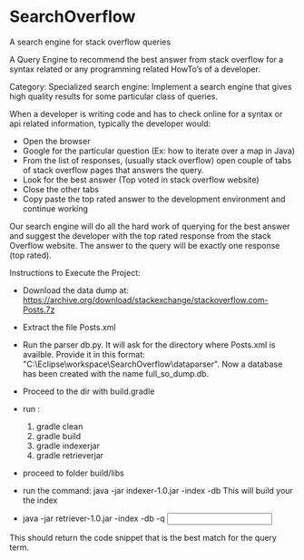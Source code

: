 # SearchOverflow
A search engine for stack overflow queries

A Query Engine to recommend the best answer from stack overflow for a syntax related or any programming related HowTo’s of a developer. 

Category: Specialized search engine: Implement a search engine that gives high quality results for some particular class of queries.

When a developer is writing code and has to check online for a syntax or api related information, typically the developer would:
-	Open the browser
-	Google for the particular question (Ex: how to iterate over a map in Java)
-	From the list of responses, (usually stack overflow) open couple of tabs of stack overflow pages that answers the query.
-	Look for the best answer (Top voted in stack overflow website)
-	Close the other tabs
-	Copy paste the top rated answer to the development environment and continue working

Our search engine will do all the hard work of querying for the best answer and suggest the developer with the top rated response from the stack Overflow website. The answer to the query will be exactly one response (top rated).



Instructions to Execute the Project:
- Download the data dump at: https://archive.org/download/stackexchange/stackoverflow.com-Posts.7z
- Extract the file Posts.xml
- Run the parser db.py. It will ask for the directory where Posts.xml is availble. Provide it in this format: "C:\Eclipse\workspace\SearchOverflow\dataparser". Now a database has been created with the name full_so_dump.db.
- Proceed to the dir with build.gradle
- run : 
	1. gradle clean
	2. gradle build
	3. gradle indexerjar
	4. gradle retrieverjar 
	
- proceed to folder build/libs
- run the command: java -jar indexer-1.0.jar -index <folder where you want to create the index> -db <path to the full_so_dump.db> This will build your the index
- java -jar retriever-1.0.jar -index <folder where you want to create the index> -db <path to the full_so_dump.db> -q <input query terms>

This should return the code snippet that is the best match for the query term.